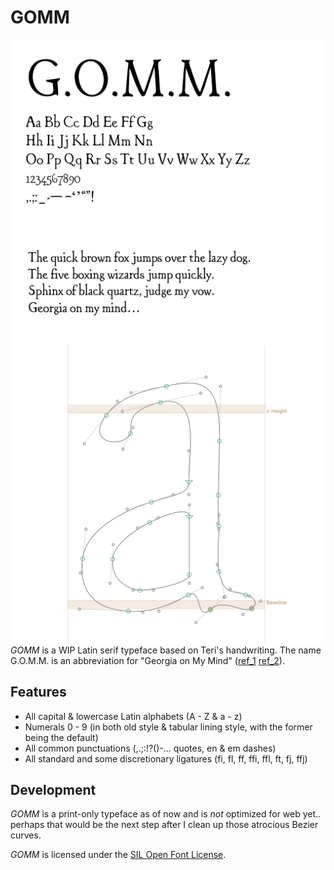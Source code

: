 # GOMM
![specimen-1](https://github.com/teriyake/GOMM/blob/0faa4f54851b29cb04826d87e5173fa948a2a34c/tests/Screen%20Shot%202022-04-15%20at%2012.45.12%20PM.png)
![specimen-2](https://github.com/teriyake/GOMM/blob/0faa4f54851b29cb04826d87e5173fa948a2a34c/tests/Screen%20Shot%202022-04-15%20at%2012.49.30%20PM.png)
![lowercase-a](https://github.com/teriyake/GOMM/blob/57bda514bee562061f816b81f78098aa510118ad/tests/Screen%20Shot%202022-04-15%20at%2011.27.13%20AM.png)
*GOMM* is a WIP Latin serif typeface based on Teri's handwriting. The name G.O.M.M. is an abbreviation for "Georgia on My Mind" ([ref_1](https://standardrepertoire.com/georgia-on-my-mind.html) [ref_2](https://images-wixmp-ed30a86b8c4ca887773594c2.wixmp.com/f/32a33685-1360-4933-91f3-f9117bb46e18/d2dos3k-a89289e0-8839-40a5-9e07-2c763f1c0c7c.jpg/v1/fill/w_900,h_1391,q_75,strp/alien_head_found_in_georgia_by_oct05angel_d2dos3k-fullview.jpg?token=eyJ0eXAiOiJKV1QiLCJhbGciOiJIUzI1NiJ9.eyJzdWIiOiJ1cm46YXBwOjdlMGQxODg5ODIyNjQzNzNhNWYwZDQxNWVhMGQyNmUwIiwiaXNzIjoidXJuOmFwcDo3ZTBkMTg4OTgyMjY0MzczYTVmMGQ0MTVlYTBkMjZlMCIsIm9iaiI6W1t7ImhlaWdodCI6Ijw9MTM5MSIsInBhdGgiOiJcL2ZcLzMyYTMzNjg1LTEzNjAtNDkzMy05MWYzLWY5MTE3YmI0NmUxOFwvZDJkb3Mzay1hODkyODllMC04ODM5LTQwYTUtOWUwNy0yYzc2M2YxYzBjN2MuanBnIiwid2lkdGgiOiI8PTkwMCJ9XV0sImF1ZCI6WyJ1cm46c2VydmljZTppbWFnZS5vcGVyYXRpb25zIl19.Itc0mpslg8oCdEA4MpOLcASktfrl_M2eHtZNRpbcEmE)).
## Features
- All capital & lowercase Latin alphabets (A - Z & a - z)
- Numerals 0 - 9 (in both old style & tabular lining style, with the former being the default)
- All common punctuations (,.;:!?()-... quotes, en & em dashes)
- All standard and some discretionary ligatures (fi, fl, ff, ffi, ffl, ft, fj, ffj)

## Development
*GOMM* is a print-only typeface as of now and is *not* optimized for web yet.. perhaps that would be the next step after I clean up those atrocious Bezier curves.

*GOMM* is licensed under the [SIL Open Font License]().

